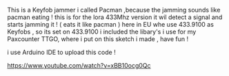This is a Keyfob jammer i called Pacman ,because the jamming sounds like pacman eating !
this is for the lora 433Mhz version it wil detect a signal and starts jamming it ! ( eats it like pacman )
here in EU whe use 433.9100 as Keyfobs , so its set on 433.9100
i included the libary's i use for my Paxcounter TTGO, where i put on this sketch i made ,
have fun !

i use Arduino IDE to upload this code !

https://www.youtube.com/watch?v=xBB10ocg0Qc

